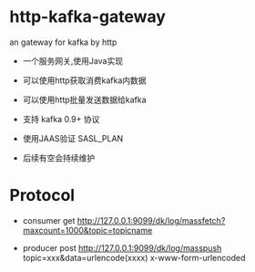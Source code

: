 # http-kafka-gateway
an gateway for kafka by http

 * 一个服务网关,使用Java实现
 * 可以使用http获取消费kafka内数据
 * 可以使用http批量发送数据给kafka
 * 支持 kafka 0.9+ 协议
 * 使用JAAS验证 SASL\_PLAN

 * 后续有空会持续维护

# Protocol

 * consumer get http://127.0.0.1:9099/dk/log/massfetch?maxcount=1000&topic=topicname


 * producer post http://127.0.0.1:9099/dk/log/masspush topic=xxx&data=urlencode(xxxx) x-www-form-urlencoded